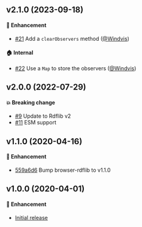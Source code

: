 ## v2.1.0 (2023-09-18)

#### :rocket: Enhancement

- [#21](https://github.com/redpencilio/forking-store/pull/21) Add a `clearObservers` method ([@Windvis](https://github.com/Windvis))

#### :house: Internal

- [#22](https://github.com/redpencilio/forking-store/pull/22) Use a `Map` to store the observers ([@Windvis](https://github.com/Windvis))

## v2.0.0 (2022-07-29)

#### :boom: Breaking change

- [#9](https://github.com/redpencilio/forking-store/pull/9) Update to Rdflib v2
- [#11](https://github.com/redpencilio/forking-store/pull/11) ESM support

## v1.1.0 (2020-04-16)

#### :rocket: Enhancement

- [559a6d6](https://github.com/redpencilio/forking-store/commit/559a6d61dfef3e753883348815c2db726f22fd3f) Bump browser-rdflib to v1.1.0

## v1.0.0 (2020-04-01)

#### :rocket: Enhancement

- [Initial release](https://github.com/redpencilio/forking-store/commit/5ccbe20b38f95de80c2654140b83ffaaadaef184)
